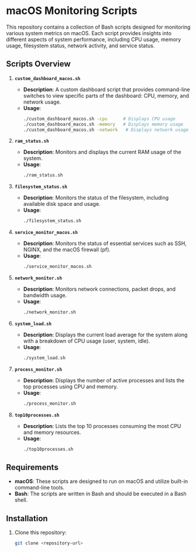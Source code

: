 # macOS Monitoring Scripts

This repository contains a collection of Bash scripts designed for monitoring various system metrics on macOS. Each script provides insights into different aspects of system performance, including CPU usage, memory usage, filesystem status, network activity, and service status.

## Scripts Overview

1. **`custom_dashboard_macos.sh`**
   - **Description**: A custom dashboard script that provides command-line switches to view specific parts of the dashboard: CPU, memory, and network usage.
   - **Usage**:
     ```bash
     ./custom_dashboard_macos.sh -cpu      # Displays CPU usage
     ./custom_dashboard_macos.sh -memory   # Displays memory usage
     ./custom_dashboard_macos.sh -network   # Displays network usage
     ```

2. **`ram_status.sh`**
   - **Description**: Monitors and displays the current RAM usage of the system.
   - **Usage**:
     ```bash
     ./ram_status.sh
     ```

3. **`filesystem_status.sh`**
   - **Description**: Monitors the status of the filesystem, including available disk space and usage.
   - **Usage**:
     ```bash
     ./filesystem_status.sh
     ```

4. **`service_monitor_macos.sh`**
   - **Description**: Monitors the status of essential services such as SSH, NGINX, and the macOS firewall (pf).
   - **Usage**:
     ```bash
     ./service_monitor_macos.sh
     ```

5. **`network_monitor.sh`**
   - **Description**: Monitors network connections, packet drops, and bandwidth usage.
   - **Usage**:
     ```bash
     ./network_monitor.sh
     ```

6. **`system_load.sh`**
   - **Description**: Displays the current load average for the system along with a breakdown of CPU usage (user, system, idle).
   - **Usage**:
     ```bash
     ./system_load.sh
     ```

7. **`process_monitor.sh`**
   - **Description**: Displays the number of active processes and lists the top processes using CPU and memory.
   - **Usage**:
     ```bash
     ./process_monitor.sh
     ```

8. **`top10processes.sh`**
   - **Description**: Lists the top 10 processes consuming the most CPU and memory resources.
   - **Usage**:
     ```bash
     ./top10processes.sh
     ```

## Requirements

- **macOS**: These scripts are designed to run on macOS and utilize built-in command-line tools.
- **Bash**: The scripts are written in Bash and should be executed in a Bash shell.

## Installation

1. Clone this repository:
   ```bash
   git clone <repository-url>
